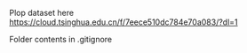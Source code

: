 Plop dataset here
https://cloud.tsinghua.edu.cn/f/7eece510dc784e70a083/?dl=1

Folder contents in .gitignore